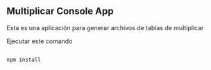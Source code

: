 ## Multiplicar Console App

Esta es una aplicación para generar archivos de tablas de multiplicar

Ejecutar este comando

```

npm install
```